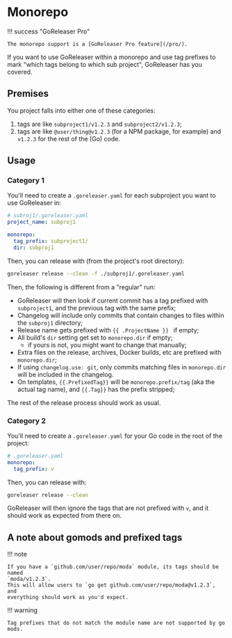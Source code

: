 # Monorepo

!!! success "GoReleaser Pro"

    The monorepo support is a [GoReleaser Pro feature](/pro/).

If you want to use GoReleaser within a monorepo and use tag prefixes to mark
"which tags belong to which sub project", GoReleaser has you covered.

## Premises

You project falls into either one of these categories:

1. tags are like `subproject1/v1.2.3` and `subproject2/v1.2.3`;
1. tags are like `@user/thing@v1.2.3` (for a NPM package, for example)
   and `v1.2.3` for the rest of the (Go) code.

## Usage

### Category 1

You'll need to create a `.goreleaser.yaml` for each subproject you want to use
GoReleaser in:

```yaml
# subroj1/.goreleaser.yaml
project_name: subproj1

monorepo:
  tag_prefix: subproject1/
  dir: subproj1
```

Then, you can release with (from the project's root directory):

```bash
goreleaser release --clean -f ./subproj1/.goreleaser.yaml
```

Then, the following is different from a "regular" run:

- GoReleaser will then look if current commit has a tag prefixed with
  `subproject1`, and the previous tag with the same prefix;
- Changelog will include only commits that contain changes to files within the
  `subproj1` directory;
- Release name gets prefixed with `{{ .ProjectName }} ` if empty;
- All build's `dir` setting get set to `monorepo.dir` if empty;
  - if yours is not, you might want to change that manually;
- Extra files on the release, archives, Docker builds, etc are prefixed with
  `monorepo.dir`;
- If using `changelog.use: git`, only commits matching files in `monorepo.dir`
  will be included in the changelog.
- On templates, `{{.PrefixedTag}}` will be `monorepo.prefix/tag` (aka the actual
  tag name), and `{{.Tag}}` has the prefix stripped;

The rest of the release process should work as usual.

### Category 2

You'll need to create a `.goreleaser.yaml` for your Go code in the root of the
project:

```yaml
# .goreleaser.yaml
monorepo:
  tag_prefix: v
```

Then, you can release with:

```bash
goreleaser release --clean
```

GoReleaser will then ignore the tags that are not prefixed with `v`, and it
should work as expected from there on.

## A note about gomods and prefixed tags

!!! note

    If you have a `github.com/user/repo/moda` module, its tags should be named
    `moda/v1.2.3`.
    This will allow users to `go get github.com/user/repo/moda@v1.2.3`, and
    everything should work as you'd expect.

!!! warning

    Tag prefixes that do not match the module name are not supported by go mods.
